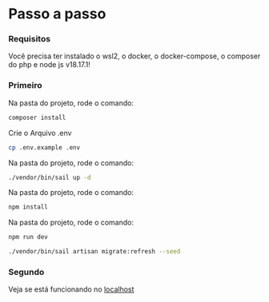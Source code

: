 
# Passo a passo
### Requisitos
Você precisa ter instalado o wsl2, o docker, o docker-compose, o composer do php e node js v18.17.1!

### Primeiro
Na pasta do projeto, rode o comando:
```sh
composer install
```

Crie o Arquivo .env
```sh
cp .env.example .env
```

Na pasta do projeto, rode o comando:
```sh
./vendor/bin/sail up -d
```

Na pasta do projeto, rode o comando:
```sh
npm install
```
Na pasta do projeto, rode o comando:
```sh
npm run dev
```

```sh
./vendor/bin/sail artisan migrate:refresh --seed
```

### Segundo
Veja se está funcionando no <a href="localhost">localhost</a>
